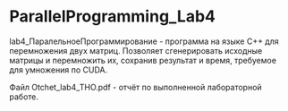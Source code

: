 # ParallelProgramming_Lab4
lab4_ПаралельноеПрограммирование - программа на языке C++ для перемножения двух матриц. Позволяет сгенерировать исходные матрицы и перемножить их, сохранив результат и время, требуемое для умножения по CUDA.

Файл Оtchet_lab4_THO.pdf - отчёт по выполненной лабораторной работе.